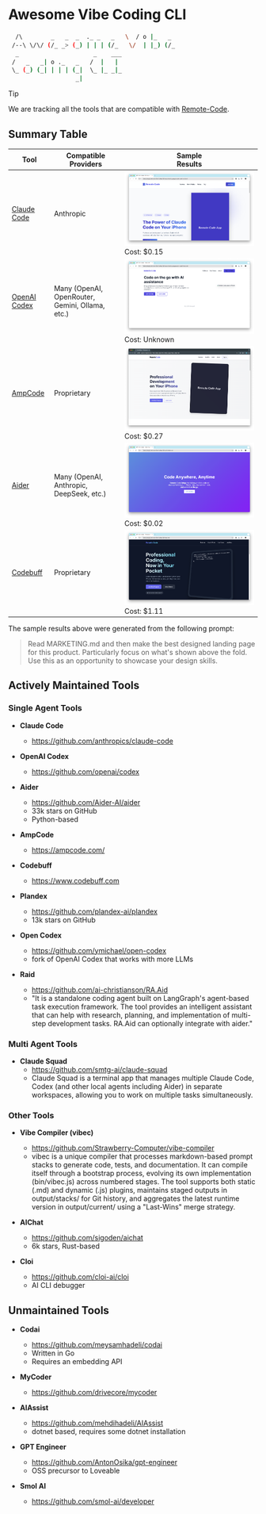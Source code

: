 # Awesome Vibe Coding CLI

```bash   
  /\        _   _  _  ._ _   _   \  / o |_   _  
 /--\ \/\/ (/_ _> (_) | | | (/_   \/  | |_) (/_ 
  _                     _    ___                
 /   _   _| o ._   _   /  |   |                 
 \_ (_) (_| | | | (_|  \_ |_ _|_                
                   _|                           
```

> [!TIP]
> We are tracking all the tools that are compatible with [Remote-Code](https://remote-code.com/).


## Summary Table
| Tool | Compatible<br>Providers | Sample<br>Results |
|---|---|---|
| [Claude Code](https://github.com/anthropics/claude-code) | Anthropic | ![Claude Code](sample-landing-page/claude-code.png) Cost: $0.15 |
| [OpenAI Codex](https://github.com/openai/codex) | Many (OpenAI, OpenRouter, Gemini, Ollama, etc.) | ![OpenAI Codex](sample-landing-page/openai-codex.png) Cost: Unknown |
| [AmpCode](https://ampcode.com/) | Proprietary | ![AmpCode](sample-landing-page/ampcode.png) Cost: $0.27 |
| [Aider](https://github.com/Aider-AI/aider) | Many (OpenAI, Anthropic, DeepSeek, etc.) | ![Aider](sample-landing-page/aider.png) Cost: $0.02 |
| [Codebuff](https://www.codebuff.com) | Proprietary | ![Codebuff](sample-landing-page/codebuff.png) Cost: $1.11 |

The sample results above were generated from the following prompt:
> Read MARKETING.md and then make the best designed landing page for this product. Particularly focus on what's shown above the fold. Use this as an opportunity to showcase your design skills.

## Actively Maintained Tools
### Single Agent Tools
* **Claude Code**
    - https://github.com/anthropics/claude-code

* **OpenAI Codex**
    - https://github.com/openai/codex

* **Aider**
    - https://github.com/Aider-AI/aider
    - 33k stars on GitHub
    - Python-based

* **AmpCode**
    - https://ampcode.com/

* **Codebuff**
    - https://www.codebuff.com

* **Plandex**
    - https://github.com/plandex-ai/plandex
    - 13k stars on GitHub

* **Open Codex**
    - https://github.com/ymichael/open-codex
    - fork of OpenAI Codex that works with more LLMs

* **Raid**
    - https://github.com/ai-christianson/RA.Aid
    - "It is a standalone coding agent built on LangGraph's agent-based task execution framework. The tool provides an intelligent assistant that can help with research, planning, and implementation of multi-step development tasks. RA.Aid can optionally integrate with aider."

### Multi Agent Tools
* **Claude Squad**
    - https://github.com/smtg-ai/claude-squad
    - Claude Squad is a terminal app that manages multiple Claude Code, Codex (and other local agents including Aider) in separate workspaces, allowing you to work on multiple tasks simultaneously.

### Other Tools
* **Vibe Compiler (vibec)**
    - https://github.com/Strawberry-Computer/vibe-compiler
    - vibec is a unique compiler that processes markdown-based prompt stacks to generate code, tests, and documentation. It can compile itself through a bootstrap process, evolving its own implementation (bin/vibec.js) across numbered stages. The tool supports both static (.md) and dynamic (.js) plugins, maintains staged outputs in output/stacks/ for Git history, and aggregates the latest runtime version in output/current/ using a "Last-Wins" merge strategy.

* **AIChat**
    - https://github.com/sigoden/aichat
    - 6k stars, Rust-based

* **Cloi**
    - https://github.com/cloi-ai/cloi
    - AI CLI debugger

## Unmaintained Tools

* **Codai**
    - https://github.com/meysamhadeli/codai
    - Written in Go
    - Requires an embedding API

* **MyCoder**
    - https://github.com/drivecore/mycoder

* **AIAssist** 
    - https://github.com/mehdihadeli/AIAssist
    - dotnet based, requires some dotnet installation

* **GPT Engineer**
    - https://github.com/AntonOsika/gpt-engineer
    - OSS precursor to Loveable

* **Smol AI**
    - https://github.com/smol-ai/developer
